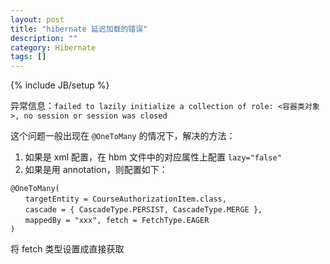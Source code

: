 ```yaml
---
layout: post
title: "hibernate 延迟加载的错误"
description: ""
category: Hibernate
tags: []
---
```

{% include JB/setup %}

异常信息：`failed to lazily initialize a collection of role: <容器类对象>, no session or session was closed`

这个问题一般出现在 `@OneToMany` 的情况下，解决的方法：

1. 如果是 xml 配置，在 hbm 文件中的对应属性上配置 `lazy="false"`
2. 如果是用 annotation，则配置如下：

```nginx
@OneToMany(
　　targetEntity = CourseAuthorizationItem.class,
　　cascade = { CascadeType.PERSIST, CascadeType.MERGE },
　　mappedBy = "xxx", fetch = FetchType.EAGER
)
```

将 fetch 类型设置成直接获取